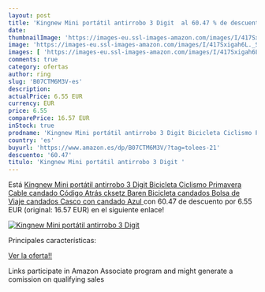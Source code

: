 ```yaml
---
layout: post
title: 'Kingnew Mini portátil antirrobo 3 Digit  al 60.47 % de descuento'
date: 
thumbnailImage: 'https://images-eu.ssl-images-amazon.com/images/I/417Sxigah6L._SL200_.jpg'
image: 'https://images-eu.ssl-images-amazon.com/images/I/417Sxigah6L._SL200_.jpg'
images: [ 'https://images-eu.ssl-images-amazon.com/images/I/417Sxigah6L._SL200_.jpg' ]
comments: true
category: ofertas
author: ring
slug: 'B07CTM6M3V-es'
description:
actualPrice: 6.55 EUR
currency: EUR
price: 6.55
comparePrice: 16.57 EUR
inStock: true
prodname: 'Kingnew Mini portátil antirrobo 3 Digit Bicicleta Ciclismo Primavera Cable candado Código Atrás cksetz Baren Bicicleta candados Bolsa de Viaje candados Casco con candado  Azul '
country: 'es'
buyurl: 'https://www.amazon.es/dp/B07CTM6M3V/?tag=tolees-21'
descuento: '60.47'
titulo: 'Kingnew Mini portátil antirrobo 3 Digit '
---
```


Está [Kingnew Mini portátil antirrobo 3 Digit Bicicleta Ciclismo Primavera Cable candado Código Atrás cksetz Baren Bicicleta candados Bolsa de Viaje candados Casco con candado  Azul ](https://www.amazon.es/dp/B07CTM6M3V/?tag=tolees-21) con 60.47 de descuento por 6.55 EUR (original: 16.57 EUR) en el siguiente enlace!

[![Kingnew Mini portátil antirrobo 3 Digit ](https://images-eu.ssl-images-amazon.com/images/I/417Sxigah6L._SL200_.jpg)](https://www.amazon.es/dp/B07CTM6M3V/?tag=tolees-21)

Principales características:


[Ver la oferta!!](https://www.amazon.es/dp/B07CTM6M3V/?tag=tolees-21)

Links participate in Amazon Associate program and might generate a comission on qualifying sales


